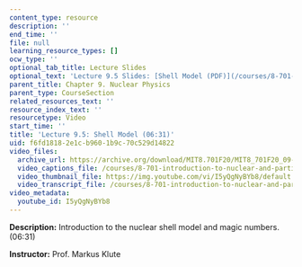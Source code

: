 ```yaml
---
content_type: resource
description: ''
end_time: ''
file: null
learning_resource_types: []
ocw_type: ''
optional_tab_title: Lecture Slides
optional_text: 'Lecture 9.5 Slides: [Shell Model (PDF)](/courses/8-701-introduction-to-nuclear-and-particle-physics-fall-2020/resources/mit8_701f20_lec9-5)'
parent_title: Chapter 9. Nuclear Physics
parent_type: CourseSection
related_resources_text: ''
resource_index_text: ''
resourcetype: Video
start_time: ''
title: 'Lecture 9.5: Shell Model (06:31)'
uid: f6fd1818-2e1c-b960-1b9c-70c529d14822
video_files:
  archive_url: https://archive.org/download/MIT8.701F20/MIT8_701F20_09-05_shell_300k.mp4
  video_captions_file: /courses/8-701-introduction-to-nuclear-and-particle-physics-fall-2020/39d3bf76045353abaaa837c2c9fc15d2_I5yQgNyBYb8.vtt
  video_thumbnail_file: https://img.youtube.com/vi/I5yQgNyBYb8/default.jpg
  video_transcript_file: /courses/8-701-introduction-to-nuclear-and-particle-physics-fall-2020/e731d6459b9500527cf8df7bfa3e7f95_I5yQgNyBYb8.pdf
video_metadata:
  youtube_id: I5yQgNyBYb8
---
```


**Description:** Introduction to the nuclear shell model and magic numbers. (06:31)

**Instructor:** Prof. Markus Klute